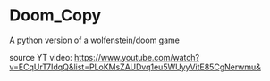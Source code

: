 # Doom_Copy
A python version of a wolfenstein/doom game

source YT video:
https://www.youtube.com/watch?v=ECqUrT7IdqQ&list=PLoKMsZAUDvq1eu5WUyyVitE85CgNerwmu&